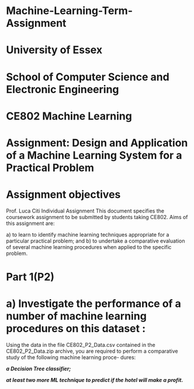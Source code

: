 # Machine-Learning-Term-Assignment
# University of Essex
# School of Computer Science and Electronic Engineering
#  CE802 Machine Learning
#  Assignment: Design and Application of a Machine Learning System for a Practical Problem
#  Assignment objectives
Prof. Luca Citi Individual Assignment This document specifies the coursework assignment to be submitted by students taking CE802. Aims of this assignment are:

a) to learn to identify machine learning techniques appropriate for a particular practical problem; and b) to undertake a comparative evaluation of several machine learning procedures when applied to the specific problem.

# Part 1(P2)
# a) Investigate the performance of a number of machine learning procedures on this dataset :
Using the data in the file CE802_P2_Data.csv contained in the CE802_P2_Data.zip archive, you are required to perform a comparative study of the following machine learning proce- dures:

***a Decision Tree classifier;***

***at least two more ML technique to predict if the hotel will make a profit.***


 
